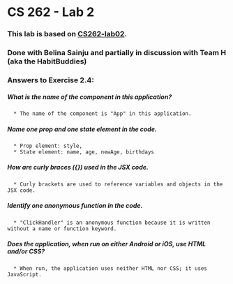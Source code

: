 # CS 262 - Lab 2

### This lab is based on [CS262-lab02](https://cs.calvin.edu/courses/cs/262/kvlinden/02management/lab.html).

### Done with Belina Sainju and partially in discussion with Team H (aka the HabitBuddies)

### Answers to Exercise 2.4:
   ##### What is the name of the component in this application?
      * The name of the component is "App" in this application.

   ##### Name one prop and one state element in the code.
      * Prop element: style,  
      * State element: name, age, newAge, birthdays

   ##### How are curly braces ({}) used in the JSX code.
      * Curly brackets are used to reference variables and objects in the JSX code.
   
   ##### Identify one anonymous function in the code.
      * "ClickHandler" is an anonymous function because it is written without a name or function keyword.

   ##### Does the application, when run on either Android or iOS, use HTML and/or CSS?
      * When run, the application uses neither HTML nor CSS; it uses JavaScript.
